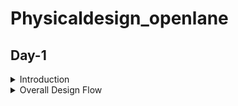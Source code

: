 # Physicaldesign_openlane
## Day-1


<details>
  <summary>Introduction</summary>
Physical Design or PnR (Place and Route) is the core of any IC design cycle.
From a RTL netlist to final tape-out, each phase of PnR brings it’s own challenges and surprises.
With the introduction of open-source technology for chip creation, many RTL designs and EDA Tools were made available for free.
The [SKY130 PDK] fills the gap in a whole Open source chip development.(https://skywater-pdk.readthedocs.io/en/latest/rules.html) from Skywater Technologies and Google.
There were a number of EDA Tools with distinct functions throughout the design cycle.
The design flow was not clear, and the Skywater pdk was only compatible with industrial equipment.
These problems were addressed by [OpenLane](https://github.com/The-OpenROAD-Project/OpenLane), which offered a fully automated and tidy RTL to GDSII flow. OpenLane is not a product; rather, it is a flow made up of a number of EDA tools, automation scripts, and Skywater-pdks that have been optimized for use with open-source EDA tools.
</details>
<details>
 <summary> Overall Design Flow</summary>
 </details>

